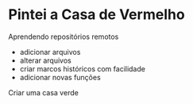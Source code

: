 # Pintei a Casa de Vermelho

Aprendendo repositórios remotos

- adicionar arquivos
- alterar arquivos
- criar marcos históricos com facilidade
- adicionar novas funções


Criar uma casa verde
